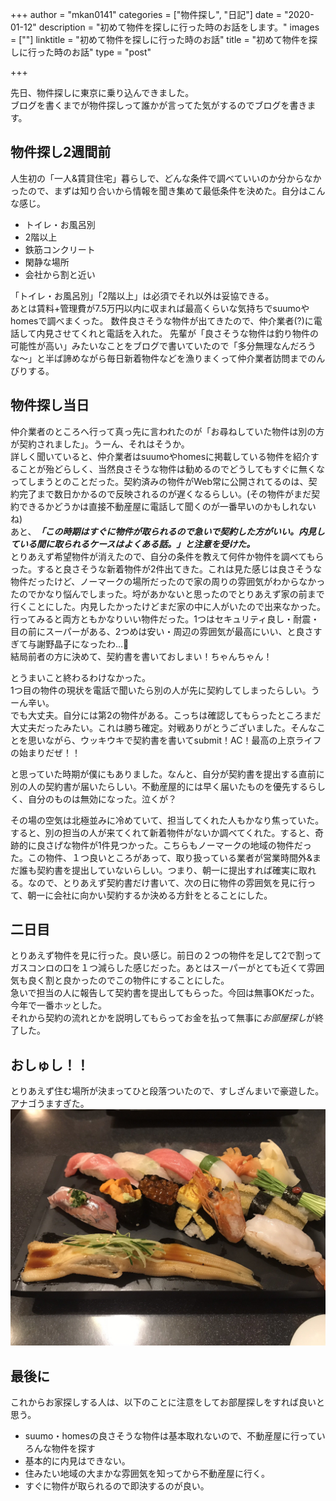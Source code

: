 +++
author = "mkan0141"
categories = ["物件探し", "日記"]
date = "2020-01-12"
description = "初めて物件を探しに行った時のお話をします。"
images = [""]
linktitle = "初めて物件を探しに行った時のお話"
title = "初めて物件を探しに行った時のお話"
type = "post"

+++

先日、物件探しに東京に乗り込んできました。  
ブログを書くまでが物件探しって誰かが言ってた気がするのでブログを書きます。

## 物件探し2週間前
人生初の「一人&賃貸住宅」暮らしで、どんな条件で調べていいのか分からなかったので、まずは知り合いから情報を聞き集めて最低条件を決めた。自分はこんな感じ。

- トイレ・お風呂別
- 2階以上
- 鉄筋コンクリート
- 閑静な場所
- 会社から割と近い

「トイレ・お風呂別」「2階以上」は必須でそれ以外は妥協できる。  
あとは賃料+管理費が7.5万円以内に収まれば最高くらいな気持ちでsuumoやhomesで調べまくった。
数件良さそうな物件が出てきたので、仲介業者(?)に電話して内見させてくれと電話を入れた。
先輩が「良さそうな物件は釣り物件の可能性が高い」みたいなことをブログで書いていたので「多分無理なんだろうな〜」と半ば諦めながら毎日新着物件などを漁りまくって仲介業者訪問までのんびりする。

## 物件探し当日
仲介業者のところへ行って真っ先に言われたのが「お尋ねしていた物件は別の方が契約されました」。うーん、それはそうか。  
詳しく聞いていると、仲介業者はsuumoやhomesに掲載している物件を紹介することが殆どらしく、当然良さそうな物件は勧めるのでどうしてもすぐに無くなってしまうとのことだった。契約済みの物件がWeb常に公開されてるのは、契約完了まで数日かかるので反映されるのが遅くなるらしい。(その物件がまだ契約できるかどうかは直接不動産屋に電話して聞くのが一番早いのかもしれないね)  
あと、***「この時期はすぐに物件が取られるので急いで契約した方がいい。内見している間に取られるケースはよくある話。」と注意を受けた。***  
とりあえず希望物件が消えたので、自分の条件を教えて何件か物件を調べてもらった。すると良さそうな新着物件が2件出てきた。これは見た感じは良さそうな物件だったけど、ノーマークの場所だったので家の周りの雰囲気がわからなかったのでかなり悩んでしまった。埒があかないと思ったのでとりあえず家の前まで行くことにした。内見したかったけどまだ家の中に人がいたので出来なかった。  
行ってみると両方ともかなりいい物件だった。1つはセキュリティ良し・耐震・目の前にスーパーがある、2つめは安い・周辺の雰囲気が最高にいい、と良さすぎて与謝野晶子になったわ...👩  
結局前者の方に決めて、契約書を書いておしまい！ちゃんちゃん！  
  
とうまいこと終わるわけなかった。  
1つ目の物件の現状を電話で聞いたら別の人が先に契約してしまったらしい。うーん辛い。  
でも大丈夫。自分には第2の物件がある。こっちは確認してもらったところまだ大丈夫だったみたい。これは勝ち確定。対戦ありがとうございました。そんなことを思いながら、ウッキウキで契約書を書いてsubmit！AC！最高の上京ライフの始まりだぜ！！
  
と思っていた時期が僕にもありました。なんと、自分が契約書を提出する直前に別の人の契約書が届いたらしい。不動産屋的には早く届いたものを優先するらしく、自分のものは無効になった。泣くが？
  
その場の空気は北極並みに冷めていて、担当してくれた人もかなり焦っていた。すると、別の担当の人が来てくれて新着物件がないか調べてくれた。すると、奇跡的に良さげな物件が1件見つかった。こちらもノーマークの地域の物件だった。この物件、１つ良いところがあって、取り扱っている業者が営業時間外&まだ誰も契約書を提出していないらしい。つまり、朝一に提出すれば確実に取れる。なので、とりあえず契約書だけ書いて、次の日に物件の雰囲気を見に行って、朝一に会社に向かい契約するか決める方針をとることにした。  

## 二日目
とりあえず物件を見に行った。良い感じ。前日の２つの物件を足して2で割ってガスコンロの口を１つ減らした感じだった。あとはスーパーがとても近くて雰囲気も良く割と良かったのでこの物件にすることにした。  
急いで担当の人に報告して契約書を提出してもらった。今回は無事OKだった。今年で一番ホッとした。  
それから契約の流れとかを説明してもらってお金を払って無事に*お部屋探し*が終了した。

## おしゅし！！
とりあえず住む場所が決まってひと段落ついたので、すしざんまいで豪遊した。アナゴうますぎた。
![高級寿司](/images/osushi.jpeg)

## 最後に
これからお家探しする人は、以下のことに注意をしてお部屋探しをすれば良いと思う。
- suumo・homesの良さそうな物件は基本取れないので、不動産屋に行っていろんな物件を探す
- 基本的に内見はできない。
- 住みたい地域の大まかな雰囲気を知ってから不動産屋に行く。
- すぐに物件が取られるので即決するのが良い。